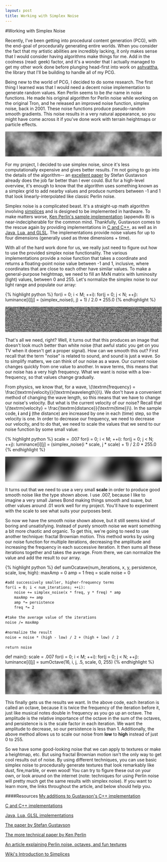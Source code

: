 ```yaml
---
layout: post
title: Working with Simplex Noise
---
```


#Working with Simplex Noise

Recently, I've been getting into procedural content generation (PCG), with the end-goal of procedurally generating entire worlds.  When you consider the fact that my artistic abilities are incredibly lacking, it only makes sense that I would consider having algorithms make things for me.  Add in the coolness (read: geek) factor, and it's a wonder that I actually managed to get my other work done before plunging head-first into work on [ashvattha](http://github.com/cmaher/ashvattha/tree/cpp/src), the library that I'll be building to handle all of my PCG.

Being new to the world of PCG, I decided to do some research.  The first thing I learned was that I would need a decent noise implementation to generate random values.  Ken Perlin seems to be *the* name in noise functions.  He made his original algorithm for Perlin noise while working on the original Tron, and he released an improved noise function, simplex noise, back in 2001. These noise functions produce pseudo-random smooth gradients.  This noise results in a very natural appearance, so you might have come across it if you've done work with terrain heightmaps or particle effects.

![static noise](/images/simplex_noise/banner.png)

For my project, I decided to use simplex noise, since it's less computationally expensive and gives better results.  I'm not going to go into the details of the algorithm-- an [excellent paper](http://www.itn.liu.se/~stegu/simplexnoise/simplexnoise.pdf) by Stefan Gustavson already does the job far better than I ever could. But for a high-level overview, it's enough to know that the algorithm uses something known as a simplex grid to add nearby values and produce numbers between -1 and 1 that look linearly-interpolated like classic Perlin noise.

Simplex noise is a complicated beast.  It's a straight-up math algorithm involving [simplices](http://en.wikipedia.org/wiki/Simplex) and is designed to be implemented in hardware.  To make matters worse, [Ken Perlin's sample implementation](http://www.csee.umbc.edu/~olano/s2002c36/ch02.pdf) (appendix B) is near-indecipherable for the common mind. Thankfully, Gustavson comes to the rescue again by providing implementations in [C and C++](http://staffwww.itn.liu.se/~stegu/aqsis/aqsis-newnoise/), as well as in [Java, Lua, and GLSL](http://webstaff.itn.liu.se/~stegu/simplexnoise).  The implementations provide noise values for up to four dimensions (generally used as three dimensions + time).

With all of the hard work done for us, we really just need to figure out how to use the provided simplex noise functionality.  The various implementations provide a noise function that takes a coordinate and returns a floating-point noise value between -1 and 1, inclusive, where coordinates that are close to each other have similar values.  To make a general-purpose heightmap, we need to fill an MxN matrix with luminosity (light) values, between 0 and 255.  Let's normalize the simplex noise to our light range and populate our array:

{% highlight python %}
for(i = 0; i < M; ++i):
    for(j = 0; j < N; ++j):
        luminance[i][j] = (simplex_noise(i, j) + 1) / 2.0  * 255.0
{% endhighlight %}

![static noise](/images/simplex_noise/static.png)

That's all we need, right?  Well, it turns out that this produces an image that doesn't look much better than white noise (that awful static you get on you TV when it doesn't get a proper signal).  How can we smooth this out?  First recall that the term "noise" is related to sound, and sound is just a wave.  So to simplify matters, we can think of our noise as a wave. Our current noise changes quickly from one value to another.  In wave terms, this means that our noise has a very high frequency.  What we want is noise with a low-frequency, so that values change gradually.

From physics, we know that, for a wave, \\\(\textrm{frequency} = \frac{\textrm{velocity}}{\textrm{wavelength}}\\\).  We don't have a convenient method of changing the wave length, so this means that we have to change our noise's velocity.  But what is the current velocity of our noise?  Recall that \\\(\textrm{velocity} = \frac{\textrm{distance}}{\textrm{time}}\\\).  In the sample code, **i** and **j** (the distance) are increased by one in each (time) step, so the velocity is one.  In order to decrease our frequency, we need to decrease our velocity, and to do that, we need to scale the values that we send to our noise function by some small value:

{% highlight python %}
scale = .007
for(i = 0; i < M; ++i):
   for(j = 0; j < N; ++j):
       luminance[i][j] = (simplex_noise(i * scale, j * scale) + 1) / 2.0 * 255.0
{% endhighlight %}

![smooth noise](/images/simplex_noise/smooth.png)

It turns out that we need to use a very small **scale** in order to produce good smooth noise like the type shown above.  I use .007, because I like to imagine a very small James Bond making things smooth and suave, but other values around .01 work well for my project.  You'll have to experiment with the scale to see what suits your purposes best.

So now we have the smooth noise shown above, but it still seems kind of boring and unsatisfying.  Instead of purely smooth noise we want something a bit more chaotic and organic. To get this, we're going to need to use another technique: fractal Brownian motion.  This method works by using our noise function for multiple iterations, decreasing the amplitude and increasing the frequency in each successive iteration.  It then sums all these iterations together and takes the average.  From there, we can normalize the value and add the result to our array. 

{% highlight python %}
def sumOcatave(num_iterations, x, y, persistence, scale, low, high):
    maxAmp = 0
    amp = 1
    freq = scale
    noise = 0

    #add successively smaller, higher-frequency terms
    for(i = 0; i < num_iterations; ++i):
        noise += simplex_noise(x * freq, y * freq) * amp
        maxAmp += amp
        amp *= persistence
        freq *= 2

    #take the average value of the iterations
    noise /= maxAmp

    #normalize the result
    noise = noise * (high - low) / 2 + (high + low) / 2

    return noise

def main():
    scale = .007
    for(i = 0; i < M; ++i):
        for(j = 0; j < N; ++j):
            luminance[i][j] = sumOctave(16, i, j, .5, scale, 0, 255)
{% endhighlight %}

!["The results of Fractal Brownian Motion"](/images/simplex_noise/final.png)

This finally gets us the results we want.  In the above code, each iteration is called an octave, because it is twice the frequency of the iteration before it, just like musical notes double in frequency as you go up an octave.  The amplitude is the relative importance of the octave in the sum of the octaves, and persistence is is the scale factor in each iteration.  We want the amplitude to decrease, so our persistence is less than 1. Additionally, the above method allows us to scale our noise from **low** to **high** instead of just 0 to 255.

So we have some good-looking noise that we can apply to textures or make a heightmap, etc.  But using fractal Brownian motion isn't the only way to get cool results out of noise.  By using different techniques, you can use basic simplex noise to procedurally generate textures that look remarkably like dust, fire,marble, or even wood!  You can try to figure these out on your own, or look around on the internet (note: techniques for using Perlin noise will pretty much get the same results with simplex noise).  If you want to learn more, the links throughout the article, and below should help you.


####Resources
[My additions to Gustavson's C++ implementation](https://github.com/cmaher/ashvattha/tree/cpp/src)

[C and C++ implementations](http://staffwww.itn.liu.se/~stegu/aqsis/aqsis-newnoise/)

[Java, Lua, GLSL implementations](http://webstaff.itn.liu.se/~stegu/simplexnoise)

[The paper by Stefan Gustavson](http://www.itn.liu.se/~stegu/simplexnoise/simplexnoise.pdf)

[The more technical paper by Ken Perlin](http://www.csee.umbc.edu/~olano/s2002c36/ch02.pdf)

[An article explaining Perlin noise, octaves, and fun textures](http://freespace.virgin.net/hugo.elias/models/m_perlin.htm)

[Wiki's Introduction to Simplices](http://en.wikipedia.org/wiki/Simplex)
